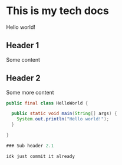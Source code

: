 # This is my tech docs

Hello world!

## Header 1

Some content

## Header 2

Some more content

```java
public final class HelloWorld {

  public static void main(String[] args) {
    System.out.println("Hello world!");
  }

}

### Sub header 2.1

idk just commit it already
